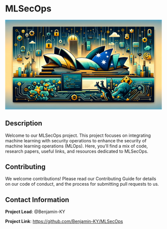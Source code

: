 # MLSecOps
![MLSecOps Banner](https://github.com/Benjamin-KY/MLSecOps/blob/main/MLSecOpsV1.png)

## Description
Welcome to our MLSecOps project. This project focuses on integrating machine learning with security operations to enhance the security of machine learning operations (MLOps). Here, you'll find a mix of code, research papers, useful links, and resources dedicated to MLSecOps.

## Contributing
We welcome contributions! Please read our Contributing Guide for details on our code of conduct, and the process for submitting pull requests to us.

## Contact Information
**Project Lead**: @Benjamin-KY

**Project Link**: https://github.com/Benjamin-KY/MLSecOps 